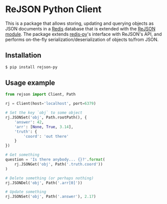 # ReJSON Python Client

This is a package that allows storing, updating and querying objects as JSON
documents in a [Redis](https://redis.io) database that is extended with the
[ReJSON module](https://github.com/redislabsmodules/rejson). The package extends
[redis-py](https://github.com/andymccurdy/redis-py)'s interface with ReJSON's
API, and performs on-the-fly serialization/deserialization of objects to/from
JSON.

## Installation

```bash
$ pip install rejson-py
```

## Usage example

```python
from rejson import Client, Path

rj = Client(host='localhost', port=6379)

# Set the key `obj` to some object
rj.JSONSet('obj', Path.rootPath(), {
    'answer': 42,
    'arr': [None, True, 3.14],
    'truth': {
        'coord': 'out there'
    }
})

# Get something
question = 'Is there anybody... {}?'.format(
    rj.JSONGet('obj', Path('.truth.coord'))
)

# Delete something (or perhaps nothing)
rj.JSONDel('obj', Path('.arr[0]'))

# Update something
rj.JSONSet('obj', Path('.answer'), 2.17)
```